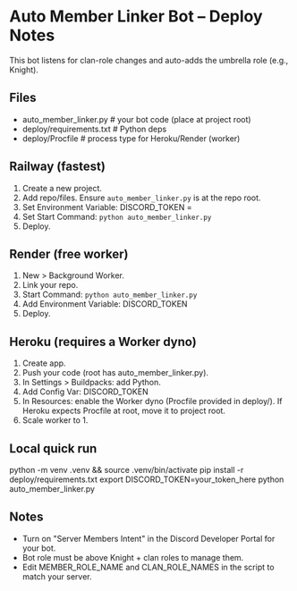 # Auto Member Linker Bot – Deploy Notes

This bot listens for clan-role changes and auto-adds the umbrella role (e.g., Knight).

## Files
- auto_member_linker.py        # your bot code (place at project root)
- deploy/requirements.txt      # Python deps
- deploy/Procfile              # process type for Heroku/Render (worker)

## Railway (fastest)
1) Create a new project.
2) Add repo/files. Ensure `auto_member_linker.py` is at the repo root.
3) Set Environment Variable: DISCORD_TOKEN = <your token>
4) Set Start Command: `python auto_member_linker.py`
5) Deploy.

## Render (free worker)
1) New > Background Worker.
2) Link your repo.
3) Start Command: `python auto_member_linker.py`
4) Add Environment Variable: DISCORD_TOKEN
5) Deploy.

## Heroku (requires a Worker dyno)
1) Create app.
2) Push your code (root has auto_member_linker.py).
3) In Settings > Buildpacks: add Python.
4) Add Config Var: DISCORD_TOKEN
5) In Resources: enable the Worker dyno (Procfile provided in deploy/). If Heroku expects Procfile at root, move it to project root.
6) Scale worker to 1.

## Local quick run
python -m venv .venv && source .venv/bin/activate
pip install -r deploy/requirements.txt
export DISCORD_TOKEN=your_token_here
python auto_member_linker.py

## Notes
- Turn on "Server Members Intent" in the Discord Developer Portal for your bot.
- Bot role must be above Knight + clan roles to manage them.
- Edit MEMBER_ROLE_NAME and CLAN_ROLE_NAMES in the script to match your server.
